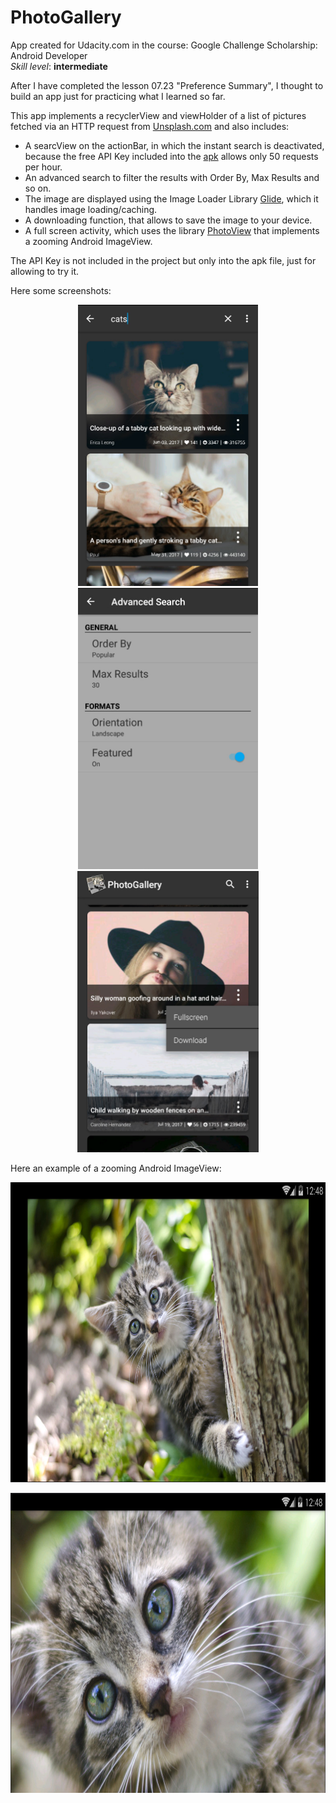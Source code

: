 <h1>PhotoGallery</h1>

<p>App created for Udacity.com in the course: Google Challenge Scholarship: Android Developer
<br>
<i>Skill level</i>: <b>intermediate</b></p>
<p>After I have completed the lesson 07.23 "Preference Summary", I thought to build an app just for practicing what I learned so far.</p>
<p>This app implements a recyclerView and viewHolder of a list of pictures fetched via an HTTP request from <a href="https://unsplash.com/" rel="nofollow">Unsplash.com</a> 
and also includes: </p>
<ul>
<li>A searcView on the actionBar, in which the instant search is deactivated, because the free API Key included into the <a href="photogallery.apk">apk</a> 
allows only 50 requests per hour.</li>
<li>An advanced search to filter the results with Order By, Max Results and so 
on.</li>
<li>The image are displayed using the Image Loader Library <a href="https://github.com/bumptech/glide">Glide</a>, which it handles image loading/caching.</li>
<li>A downloading function, that allows to save the image to your device.</li>
	<li>A full screen activity, which uses the library <a href="https://github.com/chrisbanes/PhotoView">PhotoView</a> that implements a zooming Android ImageView.</li>
</ul>
<p>The API Key is not included in the project but only into the apk file, just 
for allowing to try it.</p>
<p>Here some screenshots:</p>
<p align="center">
  <img src="2017-12-21_031145.jpg" height="450" style="max-width:100%;">
  <img src="2017-12-21_224958.jpg" height="450" style="max-width:100%;">
  <img src="2017-12-21_031515.jpg" height="450" style="max-width:100%;">
</p>
<p>Here an example of a zooming Android ImageView:</p>
<p align="center">
  <img src="2017-12-22_004819.jpg" height="480" style="max-width:100%;">
</p>
<p align="center">
  <img src="2017-12-22_004843.jpg" height="480" style="max-width:100%;">
</p>

  

